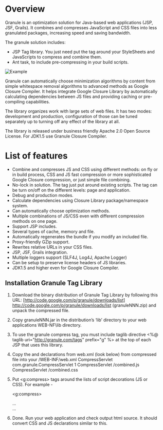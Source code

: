 Overview
=======
Granule is an optimization solution for Java-based web applications (JSP, JSF, Grails). It combines and compresses JavaScript and CSS files into less granulated packages, increasing speed and saving bandwidth.

The granule solution includes:
- JSP Tag library. You just need put the tag around your StyleSheets and JavaScripts to compress and combine them.
- Ant task, to include pre-compressing in your build scripts. 


![Example](https://sites.google.com/site/granuletag/_/rsrc/1297244554577/home/demojsphtml.png)

Granule can automatically choose minimization algorithms by content from simple whitespace removal algorithms to advanced methods as Google Closure Compiler. It helps integrate Google Closure Library by automatically calculating dependencies between JS files and providing caching or pre-compiling capabilities. 

The library organizes work with large sets of web files. It has two modes: development and production, configuration of those can be tuned separately up to turning off any effect of the library at all. 

The library is released under business friendly Apache 2.0 Open Source License. 
For JDK1.5 use Granule Closure Compiler.


List of features
===========
  *  Combine and compresses JS and CSS using different methods: on fly or in build process, CSS and JS fast compression or more sophisticated Google Closure compression, or just simple file combining. 
  *  No-lock in solution. The tag just put around existing scripts. The tag can be turn on/off on the different levels: page and application.
  *  Debug and production modes.
  *  Calculate dependencies using Closure Library package/namespace system.
  *  Can automatically choose optimization methods.
  *  Multiple combinations of JS/CSS even with different compression methods on one page.
  *  Support JSP includes.
  *  Several types of cache, memory and file.
  *  Automatically regenerates the bundle if you modify an included file.
  *  Proxy-friendly GZip support.
  *  Rewrites relative URLs in your CSS files.
  *  JSP, JSF, Grails integration.
  *  Multiple loggers support (SLF4J, Log4J, Apache Logger)
  *  Can be setup to preserve license headers of JS libraries.
  * JDK1.5 and higher even for Google Closure Compiler.

## Installation Granule Tag Library ##
1. Download the binary distribution of Granule Tag Library by following this URL: [http://code.google.com/p/granule/downloads/list] http://code.google.com/p/granule/downloads/list (granuleNNN.zip) and unpack the compressed file.

2. Copy granuleNNN.jar in the distribution’s ‘lib’ directory to your web applications WEB-NF\lib directory.

3. To use the granule compress tag, you must include taglib directive <%@ taglib uri="http://granule.com/tags" prefix="g" %> at the top of each JSP that uses this library.

4. Copy the <servlet> and <servlet-mapping> declarations from web.xml (look below) from compressed file into your /WEB-INF/web.xml 
    <servlet>
        <servlet-name>CompressServlet</servlet-name>
        <servlet-class>com.granule.CompressServlet</servlet-class>
        <load-on-startup>1</load-on-startup>
    </servlet>
    <servlet-mapping>
        <servlet-name>CompressServlet</servlet-name>
        <url-pattern>/combined.js</url-pattern>
    </servlet-mapping>
    <servlet-mapping>
        <servlet-name>CompressServlet</servlet-name>
        <url-pattern>/combined.css</url-pattern>
    </servlet-mapping>

5. Put <g:compress> tags around the lists of script decorations (JS or CSS). For example -

    <g:compress>
      <link rel="stylesheet" type="text/css" href="css/dp.css"/>
      <link rel="stylesheet" type="text/css" href="css/demo.css"/>    
    </g:compress>
    ...
    <div id="datepicker"></div>
      <g:compress>
        <script type="text/javascript" src="common.js"/>
        <script type="text/javascript" src="closure/goog/base.js"/>
        <script>
          goog.require('goog.dom');
          goog.require('goog.date');
          goog.require('goog.ui.DatePicker');
       </script>
      <script type="text/javascript">
        var dp = new goog.ui.DatePicker();
        dp.render(document.getElementById('datepicker'));
      </script>
     </g:compress>
    ...


6.  Done. Run your web application and check output html source. It should convert CSS and JS declarations similar to this.

    <link rel="stylesheet" type="text/css" 
      href="/combined.css?id=cc4c21b0"/>    
    
    <script src="/combined.js?id=4658acf30"/>

